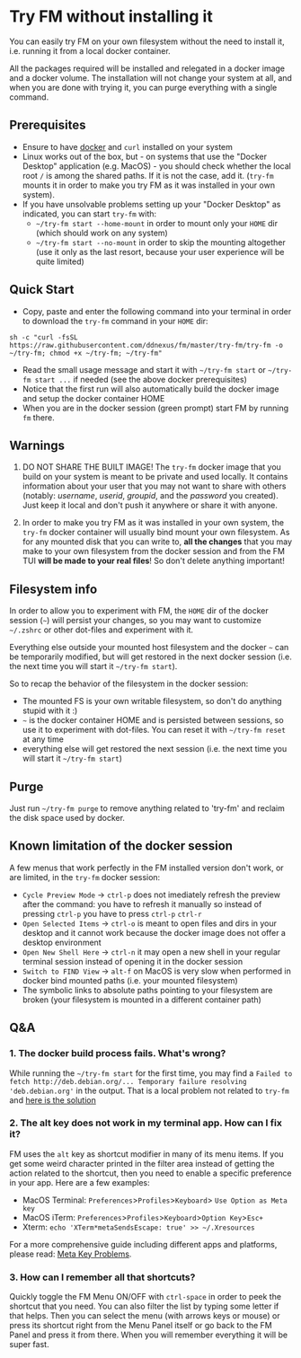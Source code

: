 # Try FM without installing it

You can easily try FM on your own filesystem without the need to install it, i.e. running it from a local docker container.

All the packages required will be installed and relegated in a docker image and a docker volume. The installation will not change your system at all, and when you are done with trying it, you can purge everything with a single command.

## Prerequisites

- Ensure to have [docker](https://www.docker.com) and `curl` installed on your system
- Linux works out of the box, but - on systems that use the "Docker Desktop" application (e.g. MacOS) - you should check whether the local root `/` is among the shared paths. If it is not the case, add it. (`try-fm` mounts it in order to make you try FM as it was installed in your own system).
- If you have unsolvable problems setting up your "Docker Desktop" as indicated, you can start `try-fm` with:
  - `~/try-fm start --home-mount` in order to mount only your `HOME` dir (which should work on any system)
  - `~/try-fm start --no-mount` in order to skip the mounting altogether (use it only as the last resort, because your user experience will be quite limited)

## Quick Start

- Copy, paste and enter the following command into your terminal in order to download the `try-fm` command in your `HOME` dir:

```
sh -c "curl -fsSL https://raw.githubusercontent.com/ddnexus/fm/master/try-fm/try-fm -o ~/try-fm; chmod +x ~/try-fm; ~/try-fm"
```

- Read the small usage message and start it with `~/try-fm start` or `~/try-fm start ...` if needed (see the above docker prerequisites)
- Notice that the first run will also automatically build the docker image and setup the docker container HOME
- When you are in the docker session (green prompt) start FM by running `fm` there.

## Warnings

1. DO NOT SHARE THE BUILT IMAGE! The `try-fm` docker image that you build on your system is meant to be private and used locally. It contains information about your user that you may not want to share with others (notably: _username_, _userid_, _groupid_, and the _password_ you created). Just keep it local and don't push it anywhere or share it with anyone.

2. In order to make you try FM as it was installed in your own system, the `try-fm` docker container will usually bind mount your own filesystem. As for any mounted disk that you can write to, __all the changes__ that you may make to your own filesystem from the docker session and from the FM TUI __will be made to your real files__! So don't delete anything important!

## Filesystem info

In order to allow you to experiment with FM, the `HOME` dir of the docker session (`~`) will persist your changes, so you may want to customize `~/.zshrc` or other dot-files and experiment with it.

Everything else outside your mounted host filesystem and the docker `~` can be temporarily modified, but will get restored in the next docker session (i.e. the next time you will start it `~/try-fm start`).

So to recap the behavior of the filesystem in the docker session:

- The mounted FS is your own writable filesystem, so don't do anything stupid with it :)
- `~` is the docker container HOME and is persisted between sessions, so use it to experiment with dot-files. You can reset it with `~/try-fm reset` at any time
- everything else will get restored the next session (i.e. the next time you will start it `~/try-fm start`)

## Purge

Just run `~/try-fm purge` to remove anything related to 'try-fm' and reclaim the disk space used by docker.

## Known limitation of the docker session

A few menus that work perfectly in the FM installed version don't work, or are limited, in the `try-fm` docker session:

- `Cycle Preview Mode` -> `ctrl-p` does not imediately refresh the preview after the command: you have to refresh it manually so instead of pressing `ctrl-p` you have to press `ctrl-p` `ctrl-r`
- `Open Selected Items` -> `ctrl-o` is meant to open files and dirs in your desktop and it cannot work because the docker image does not offer a desktop environment
- `Open New Shell Here` -> `ctrl-n` it may open a new shell in your regular terminal session instead of opening it in the docker session
- `Switch to FIND View` -> `alt-f` on MacOS is very slow when performed in docker bind mounted paths (i.e. your mounted filesystem)
- The symbolic links to absolute paths pointing to your filesystem are broken (your filesystem is mounted in a different container path)

## Q&A

### 1. The docker build process fails. What's wrong?

While running the `~/try-fm start` for the first time, you may find a `Failed to fetch http://deb.debian.org/... Temporary failure resolving 'deb.debian.org'` in the output. That is a local problem not related to `try-fm` and [here is the solution](https://stackoverflow.com/questions/51034120/docker-could-not-resolve-deb-debian-org)

### 2. The alt key does not work in my terminal app. How can I fix it?

FM uses the `alt` key as shortcut modifier in many of its menu items. If you get some weird character printed in the filter area instead of getting the action related to the shortcut, then you need to enable a specific preference in your app. Here are a few examples:

- MacOS Terminal: `Preferences`>`Profiles`>`Keyboard`> `Use Option as Meta key`
- MacOS iTerm: `Preferences`>`Profiles`>`Keyboard`>`Option Key`>`Esc+`
- Xterm: `echo 'XTerm*metaSendsEscape: true' >> ~/.Xresources`

For a more comprehensive guide including different apps and platforms, please read: [Meta Key Problems](https://www.emacswiki.org/emacs/MetaKeyProblems).

### 3. How can I remember all that shortcuts?

Quickly toggle the FM Menu ON/OFF with `ctrl-space` in order to peek the shortcut that you need. You can also filter the list by typing some letter if that helps. Then you can select the menu (with arrows keys or mouse) or press its shortcut right from the Menu Panel itself or go back to the FM Panel and press it from there. When you will remember everything it will be super fast.

